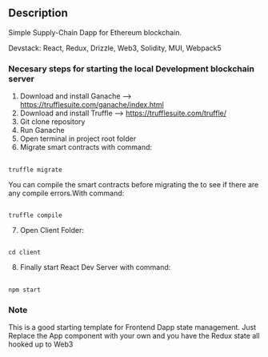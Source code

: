 ## Description

Simple Supply-Chain Dapp for Ethereum blockchain. 
    
Devstack: React, Redux, Drizzle, Web3, Solidity, MUI, Webpack5  

### Necesary steps for starting the local Development blockchain server  
1. Download and install Ganache --> https://trufflesuite.com/ganache/index.html<br/>
2. Download and install Truffle --> https://trufflesuite.com/truffle/<br/>
3. Git clone repository<br/>
4. Run Ganache<br/>
5. Open terminal in project root folder<br/>
6. Migrate smart contracts with command: <br/>
##
    truffle migrate  
You can compile the smart contracts before migrating the to see if there are any compile errors.With command:<br/>
##
    truffle compile
7.  Open Client Folder: <br/>
##
    cd client
8. Finally start React Dev Server with command: <br/>
##
    npm start 


### Note

This is a good starting template for Frontend Dapp state management. Just Replace the App component with your own and you have the Redux state all hooked up to Web3 